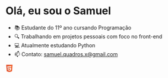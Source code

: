 <h1> Olá, eu sou o Samuel </h1>


- 📚 Estudante do 11º ano cursando Programação
- 🔍 Trabalhando em projetos pessoais com foco no front-end
- 💻 Atualmente estudando Python
- 📫 Contato: <a href="https://mail.google.com/mail/u/2/#inbox?compose=GTvVlcSDXXxmqlcqlqZXhnHzlJWllhxHhwPsMdfkmHQLntrRLhbtsbSvdvsXWBFMmzHqwJGnPqPdH" target="_blank">samuel.quadros.x@gmail.com</a>

<img src= "https://raw.githubusercontent.com/devicons/devicon/master/icons/html5/html5-original.svg" width="20px" height="20px">
<a href= "[https://raw.githubusercontent.com/devicons/devicon/master/icons/html5/html5-original.svg](https://raw.githubusercontent.com/devicons/devicon/master/icons/css3/css3-original.svg)" width="10px" height="10px">
<a href= "[https://raw.githubusercontent.com/devicons/devicon/master/icons/html5/html5-original.svg](https://raw.githubusercontent.com/devicons/devicon/master/icons/python/python-original.svg)" width="10px" height="10px">



